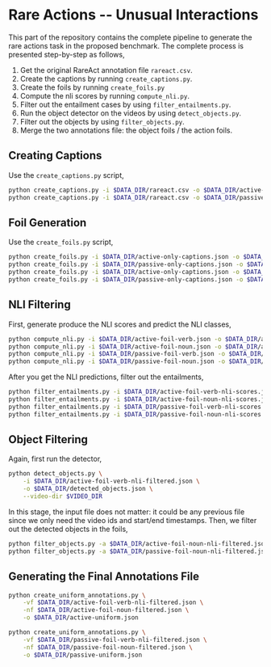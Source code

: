 # Rare Actions -- Unusual Interactions

This part of the repository contains the complete pipeline to generate the rare actions task in the proposed benchmark.
The complete process is presented step-by-step as follows,

1. Get the original RareAct annotation file `rareact.csv`.
2. Create the captions by running `create_captions.py`.
3. Create the foils by running `create_foils.py`
4. Compute the nli scores by running `compute_nli.py`.
5. Filter out the entailment cases by using `filter_entailments.py`.
6. Run the object detector on the videos by using `detect_objects.py`.
7. Filter out the objects by using `filter_objects.py`.
8. Merge the two annotations file: the object foils / the action foils.

## Creating Captions
Use the `create_captions.py` script,

```bash
python create_captions.py -i $DATA_DIR/rareact.csv -o $DATA_DIR/active-only-captions.json --active
python create_captions.py -i $DATA_DIR/rareact.csv -o $DATA_DIR/passive-only-captions.json --passive
```

## Foil Generation
Use the `create_foils.py` script,
```bash
python create_foils.py -i $DATA_DIR/active-only-captions.json -o $DATA_DIR/active-foil-verb.json --foil-verb
python create_foils.py -i $DATA_DIR/passive-only-captions.json -o $DATA_DIR/passive-foil-verb.json --foil-verb
python create_foils.py -i $DATA_DIR/active-only-captions.json -o $DATA_DIR/active-foil-noun.json --foil-noun
python create_foils.py -i $DATA_DIR/passive-only-captions.json -o $DATA_DIR/passive-foil-noun.json --foil-noun
```

## NLI Filtering
First, generate produce the NLI scores and predict the NLI classes,

```bash
python compute_nli.py -i $DATA_DIR/active-foil-verb.json -o $DATA_DIR/active-foil-verb-nli-scores.json
python compute_nli.py -i $DATA_DIR/active-foil-noun.json -o $DATA_DIR/active-foil-noun-nli-scores.json
python compute_nli.py -i $DATA_DIR/passive-foil-verb.json -o $DATA_DIR/passive-foil-verb-nli-scores.json
python compute_nli.py -i $DATA_DIR/passive-foil-noun.json -o $DATA_DIR/passive-foil-noun-nli-scores.json
```

After you get the NLI predictions, filter out the entailments,

```bash
python filter_entailments.py -i $DATA_DIR/active-foil-verb-nli-scores.json -o $DATA_DIR/active-foil-verb-nli-filtered.json
python filter_entailments.py -i $DATA_DIR/active-foil-noun-nli-scores.json -o $DATA_DIR/active-foil-noun-nli-filtered.json
python filter_entailments.py -i $DATA_DIR/passive-foil-verb-nli-scores.json -o $DATA_DIR/passive-foil-verb-nli-filtered.json
python filter_entailments.py -i $DATA_DIR/passive-foil-noun-nli-scores.json -o $DATA_DIR/passive-foil-noun-nli-filtered.json
```

## Object Filtering
Again, first run the detector,

```bash
python detect_objects.py \
    -i $DATA_DIR/active-foil-verb-nli-filtered.json \
    -o $DATA_DIR/detected_objects.json \
    --video-dir $VIDEO_DIR
```

In this stage, the input file does not matter: it could be any previous file since we only need the video ids and start/end timestamps. Then, we filter out the detected objects in the foils,

```bash
python filter_objects.py -a $DATA_DIR/active-foil-noun-nli-filtered.json -d $DATA_DIR/detected_objects.json -o $DATA_DIR/active-foil-noun-filtered.json
python filter_objects.py -a $DATA_DIR/passive-foil-noun-nli-filtered.json -d $DATA_DIR/detected_objects.json -o $DATA_DIR/passive-foil-noun-filtered.json
```

## Generating the Final Annotations File
```bash
python create_uniform_annotations.py \
    -vf $DATA_DIR/active-foil-verb-nli-filtered.json \
    -nf $DATA_DIR/active-foil-noun-filtered.json \
    -o $DATA_DIR/active-uniform.json

python create_uniform_annotations.py \
    -vf $DATA_DIR/passive-foil-verb-nli-filtered.json \
    -nf $DATA_DIR/passive-foil-noun-filtered.json \
    -o $DATA_DIR/passive-uniform.json
```